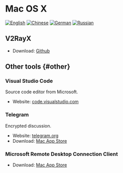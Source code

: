 # Mac OS X

[![English][1]][2] [![Chinese][3]][4] [![German][5]][6] [![Russian][7]][8]

[1]: ../resources/english.svg
[2]: https://www.v2ray.com/en/ui_client/osx.html
[3]: ../resources/chinese.svg
[4]: https://www.v2ray.com/ui_client/osx.html
[5]: ../resources/german.svg
[6]: https://www.v2ray.com/de/ui_client/osx.html
[7]: ../resources/russian.svg
[8]: https://www.v2ray.com/ru/ui_client/osx.html

## V2RayX

* Download: [Github](https://github.com/Cenmrev/V2RayX)

## Other tools {#other}

### Visual Studio Code

Source code editor from Microsoft.

* Website: [code.visualstudio.com](https://code.visualstudio.com/)

### Telegram

Encrypted discussion.

* Website: [telegram.org](https://telegram.org/)
* Download: [Mac App Store](https://www.v2ray.com/itunesm/us/telegram-desktop/id946399090/)

### Microsoft Remote Desktop Connection Client

* Download: [Mac App Store](https://www.v2ray.com/itunesm/us/microsoft-remote-desktop/id715768417/)
